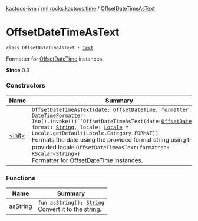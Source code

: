 [kactoos-jvm](../../index.md) / [nnl.rocks.kactoos.time](../index.md) / [OffsetDateTimeAsText](./index.md)

# OffsetDateTimeAsText

`class OffsetDateTimeAsText : `[`Text`](../../nnl.rocks.kactoos/-text/index.md)

Formatter for [OffsetDateTime](http://docs.oracle.com/javase/8/docs/api/java/time/OffsetDateTime.html) instances.

**Since**
0.3

### Constructors

| Name | Summary |
|---|---|
| [&lt;init&gt;](-init-.md) | `OffsetDateTimeAsText(date: `[`OffsetDateTime`](http://docs.oracle.com/javase/8/docs/api/java/time/OffsetDateTime.html)`, formatter: `[`DateTimeFormatter`](http://docs.oracle.com/javase/8/docs/api/java/time/format/DateTimeFormatter.html)` = Iso().invoke())``OffsetDateTimeAsText(date: `[`OffsetDateTime`](http://docs.oracle.com/javase/8/docs/api/java/time/OffsetDateTime.html)`, format: `[`String`](https://kotlinlang.org/api/latest/jvm/stdlib/kotlin/-string/index.html)`, locale: `[`Locale`](http://docs.oracle.com/javase/8/docs/api/java/util/Locale.html)` = Locale.getDefault(Locale.Category.FORMAT))`<br>Formats the date using the provided format string using the provided locale.`OffsetDateTimeAsText(formatted: `[`KScalar`](../../nnl.rocks.kactoos/-k-scalar.md)`<`[`String`](https://kotlinlang.org/api/latest/jvm/stdlib/kotlin/-string/index.html)`>)`<br>Formatter for [OffsetDateTime](http://docs.oracle.com/javase/8/docs/api/java/time/OffsetDateTime.html) instances. |

### Functions

| Name | Summary |
|---|---|
| [asString](as-string.md) | `fun asString(): `[`String`](https://kotlinlang.org/api/latest/jvm/stdlib/kotlin/-string/index.html)<br>Convert it to the string. |
